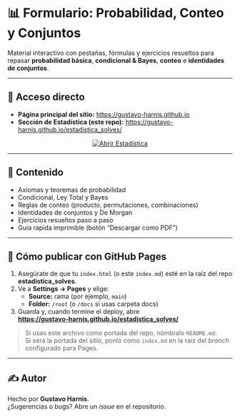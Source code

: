 # 📊 Formulario: Probabilidad, Conteo y Conjuntos

Material interactivo con pestañas, fórmulas y ejercicios resueltos para repasar **probabilidad básica**, **condicional & Bayes**, **conteo** e **identidades de conjuntos**.

---

## 🔗 Acceso directo

- **Página principal del sitio:** https://gustavo-harnis.github.io  
- **Sección de Estadística (este repo):** https://gustavo-harnis.github.io/estadistica_solves/

<p align="center">
  <a href="https://gustavo-harnis.github.io/estadistica_solves/">
    <img alt="Abrir Estadística" src="https://img.shields.io/badge/Abrir%20Estad%C3%ADstica-%F0%9F%93%8C-blue" />
  </a>
</p>

---

## 🧭 Contenido
- Axiomas y teoremas de probabilidad
- Condicional, Ley Total y Bayes
- Reglas de conteo (producto, permutaciones, combinaciones)
- Identidades de conjuntos y De Morgan
- Ejercicios resueltos paso a paso
- Guía rápida imprimible (botón “Descargar como PDF”)

---

## 🚀 Cómo publicar con GitHub Pages
1. Asegúrate de que tu `index.html` (o este `index.md`) esté en la raíz del repo **estadistica_solves**.
2. Ve a **Settings → Pages** y elige:
   - **Source:** rama (por ejemplo, `main`)
   - **Folder:** `/root` (o `/docs` si usas carpeta docs)
3. Guarda y, cuando termine el deploy, abre  
   **https://gustavo-harnis.github.io/estadistica_solves/**

> Si usas este archivo como portada del repo, nómbralo `README.md`.  
> Si será la portada del sitio, ponlo como `index.md` en la raíz del *branch* configurado para Pages.

---

## ✍️ Autor
Hecho por **Gustavo Harnis**.  
¿Sugerencias o bugs? Abre un *issue* en el repositorio.
